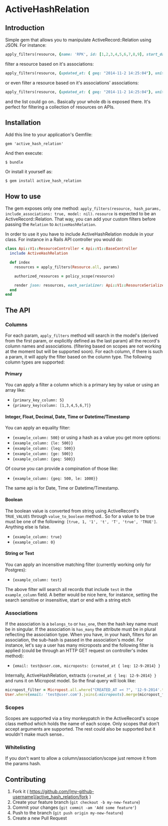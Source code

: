 # ActiveHashRelation

## Introduction
Simple gem that allows you to manipulate ActiveRecord::Relation using JSON. For instance:
```ruby
apply_filters(resource, {name: 'RPK', id: [1,2,3,4,5,6,7,8,9], start_date: {leq: "2014-10-19"}, act_status: "ongoing"})
```
filter a resource based on it's associations:
```ruby
apply_filters(resource, {updated_at: { geq: "2014-11-2 14:25:04"}, unit: {id: 9})
```
or even filter a resource based on it's associations' associations:
```ruby
apply_filters(resource, {updated_at: { geq: "2014-11-2 14:25:04"}, unit: {id: 9, areas: {id: 22} }})
```
and the list could go on.. Basically your whole db is exposed there. It's perfect for filtering a collection of resources on APIs.

## Installation

Add this line to your application's Gemfile:

    gem 'active_hash_relation'

And then execute:

    $ bundle

Or install it yourself as:

    $ gem install active_hash_relation
## How to use
The gem exposes only one method: `apply_filters(resource, hash_params, include_associations: true, model: nil)`. `resource` is expected to be an ActiveRecord::Relation.
That way, you can add your custom filters before passing the `Relation` to `ActiveHashRelation`.

In order to use it you have to include ActiveHashRelation module in your class. For instance in a Rails API controller you would do:

```ruby
class Api::V1::ResourceController < Api::V1::BaseController
  include ActiveHashRelation

  def index
    resources = apply_filters(Resource.all, params)

    authorized_resources = policy_scope(resource)

    render json: resources, each_serializer: Api::V1::ResourceSerializer
  end
end
```

## The API
### Columns
For each param, `apply_filters` method will search in the model's (derived from the first param, or explicitly defined as the last param) all the record's column names and associations. (filtering based on scopes are not working at the moment but will be supported soon). For each column, if there is such a param, it will apply the filter based on the column type. The following column types are supported:

#### Primary
You can apply a filter a column which is a primary key by value or using an array like:
* `{primary_key_column: 5}`
* `{primary_key)column: [1,3,4,5,6,7]}`

#### Integer, Float, Decimal, Date, Time or Datetime/Timestamp
You can apply an equality filter:
* `{example_column: 500}`
or using a hash as a value you get more options:
* `{example_column: {le: 500}}`
* `{example_column: {leq: 500}}`
* `{example_column: {ge: 500}}`
* `{example_column: {geq: 500}}`

Of course you can provide a compination of those like:
* `{example_column: {geq: 500, le: 1000}}`

The same api is for Date, Time or Datetime/Timestamp.

#### Boolean
The boolean value is converted from string using ActiveRecord's `TRUE_VALUES` through `value_to_boolean` method.. So for a value to be true must be one of the following: `[true, 1, '1', 't', 'T', 'true', 'TRUE']`. Anything else is false. 
* `{example_column: true}`
* `{example_column: 0}`

#### String or Text
You can apply an incensitive matching filter (currently working only for Postgres):
* `{example_column: test}`

The above filter will search all records that include `test` in the `example_column` field. A better would be nice here, for instance, setting the search sensitive or insensitive, start or end with a string etch


### Associations
If the association is a `belongs_to` or `has_one`, then the hash key name must be in singular. If the association is `has_many` the attribute must be in plural reflecting the association type. When you have, in your hash, filters for an association, the sub-hash is passed in the association's model. For instance, let's say a user has many microposts and the following filter is applied (could be through an HTTP GET request on controller's index method):
* `{email: test@user.com, microposts: {created_at { leq: 12-9-2014} }`

Internally, ActiveHashRelation, extracts `{created_at { leq: 12-9-2014} }` and runs it on Micropost model. So the final query will look like:

```ruby
micropost_filter = Micropost.all.where("CREATED_AT =< ?", '12-9-2014'.to_datetime)
User.where(email: 'test@user.com').joins(:microposts).merge(micropost_filter)
```

### Scopes
Scopes are supported via a tiny monkeypatch in the ActiveRecord's scope class method which holds the name of each scope. Only scopes that don't accept arguments are supported. The rest could also be supported but it wouldn't make much sense..

### Whitelisting
If you don't want to allow a column/association/scope just remove it from the params hash.

## Contributing

1. Fork it ( https://github.com/[my-github-username]/active_hash_relation/fork )
2. Create your feature branch (`git checkout -b my-new-feature`)
3. Commit your changes (`git commit -am 'Add some feature'`)
4. Push to the branch (`git push origin my-new-feature`)
5. Create a new Pull Request
